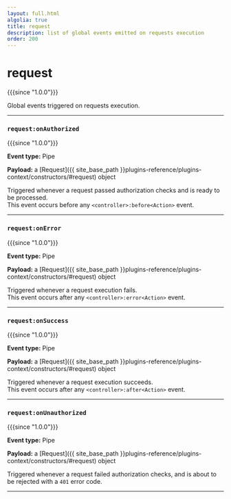 ```yaml
---
layout: full.html
algolia: true
title: request
description: list of global events emitted on requests execution 
order: 200
---
```


# request

{{{since "1.0.0"}}}

Global events triggered on requests execution.

---

### `request:onAuthorized`

{{{since "1.0.0"}}}

**Event type:** Pipe

**Payload:** a [Request]({{ site_base_path }}plugins-reference/plugins-context/constructors/#request) object

Triggered whenever a request passed authorization checks and is ready to be processed.  
This event occurs before any `<controller>:before<Action>` event.

---

### `request:onError`

{{{since "1.0.0"}}}

**Event type:** Pipe

**Payload:** a [Request]({{ site_base_path }}plugins-reference/plugins-context/constructors/#request) object

Triggered whenever a request execution fails.  
This event occurs after any `<controller>:error<Action>` event.

---

### `request:onSuccess`

{{{since "1.0.0"}}}

**Event type:** Pipe

**Payload:** a [Request]({{ site_base_path }}plugins-reference/plugins-context/constructors/#request) object

Triggered whenever a request execution succeeds.  
This event occurs after any `<controller>:after<Action>` event.

---

### `request:onUnauthorized`

{{{since "1.0.0"}}}

**Event type:** Pipe

**Payload:** a [Request]({{ site_base_path }}plugins-reference/plugins-context/constructors/#request) object

Triggered whenever a request failed authorization checks, and is about to be rejected with a `401` error code.

---
